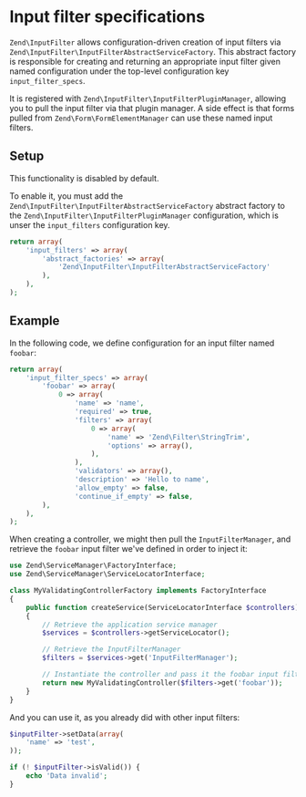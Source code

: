 # Input filter specifications

`Zend\InputFilter` allows configuration-driven creation of input filters via
`Zend\InputFilter\InputFilterAbstractServiceFactory`. This abstract factory is responsible for
creating and returning an appropriate input filter given named configuration under the top-level
configuration key `input_filter_specs`.

It is registered with `Zend\InputFilter\InputFilterPluginManager`, allowing you to pull the input
filter via that plugin manager. A side effect is that forms pulled from
`Zend\Form\FormElementManager` can use these named input filters.

## Setup

This functionality is disabled by default.

To enable it, you must add the `Zend\InputFilter\InputFilterAbstractServiceFactory` abstract factory
to the `Zend\InputFilter\InputFilterPluginManager` configuration, which is unser the `input_filters`
configuration key.

```php
return array(
    'input_filters' => array(
        'abstract_factories' => array(
            'Zend\InputFilter\InputFilterAbstractServiceFactory'
        ),
    ),
);
```

## Example

In the following code, we define configuration for an input filter named `foobar`:

```php
return array(
    'input_filter_specs' => array(
        'foobar' => array(
            0 => array(
                'name' => 'name',
                'required' => true,
                'filters' => array(
                    0 => array(
                        'name' => 'Zend\Filter\StringTrim',
                        'options' => array(),
                    ),
                ),
                'validators' => array(),
                'description' => 'Hello to name',
                'allow_empty' => false,
                'continue_if_empty' => false,
        ),
    ),
);
```

When creating a controller, we might then pull the `InputFilterManager`, and retrieve the `foobar`
input filter we've defined in order to inject it:

```php
use Zend\ServiceManager\FactoryInterface;
use Zend\ServiceManager\ServiceLocatorInterface;

class MyValidatingControllerFactory implements FactoryInterface
{
    public function createService(ServiceLocatorInterface $controllers)
    {
        // Retrieve the application service manager
        $services = $controllers->getServiceLocator();

        // Retrieve the InputFilterManager
        $filters = $services->get('InputFilterManager');

        // Instantiate the controller and pass it the foobar input filter
        return new MyValidatingController($filters->get('foobar'));
    }
}
```

And you can use it, as you already did with other input filters:

```php
$inputFilter->setData(array(
    'name' => 'test',
));

if (! $inputFilter->isValid()) {
    echo 'Data invalid';
}
```
